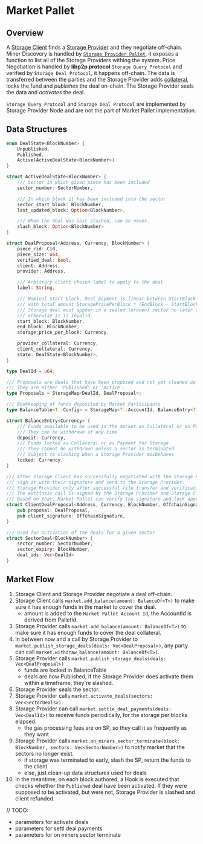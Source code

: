 # Market Pallet 

## Overview

A [Storage Client][1] finds a [Storage Provider][2] and they negotiate off-chain.
Miner Discovery is handled by [`Storage Provider Pallet`][3], it exposes a function to list all of the Storage Providers withing the system.
Price Negotiation is handled by **libp2p protocol** `Storage Query Protocol` and verified by `Storage Deal Protocol`, it happens off-chain.
The data is transferred between the parties and the Storage Provider adds [collateral][4], locks the fund and _publishes_ the deal on-chain.
The Storage Provider seals the data and _activates_ the deal.

`Storage Query Protocol` and `Storage Deal Protocol` are implemented by Storage Provider Node and are not the part of Market Pallet implementation.

## Data Structures

```rust
enum DealState<BlockNumber> {
    Unpublished,
    Published,
    Active(ActiveDealState<BlockNumber>)
}

struct ActiveDealState<BlockNumber> {
    /// Sector in which given piece has been included
    sector_number: SectorNumber,

    /// In which block it has been included into the sector
    sector_start_block: BlockNumber,
    last_updated_block: Option<BlockNumber>,

    /// When the deal was last slashed, can be never.
    slash_block: Option<BlockNumber>
}

struct DealProposal<Address, Currency, BlockNumber> {
    piece_cid: Cid,
    piece_size: u64,
    verified_deal: bool,
    client: Address,
    provider: Address,

    /// Arbitrary client chosen label to apply to the deal
    label: String,

    /// Nominal start block. Deal payment is linear between StartBlock and EndBlock,
    /// with total amount StoragePricePerBlock * (EndBlock - StartBlock).
    /// Storage deal must appear in a sealed (proven) sector no later than StartBlock,
    /// otherwise it is invalid.
    start_block: BlockNumber,
    end_block: BlockNumber,
    storage_price_per_block: Currency,

    provider_collateral: Currency,
    client_collateral: Currency,
    state: DealState<BlockNumber>,
}

type DealId = u64;

/// Proposals are deals that have been proposed and not yet cleaned up after expiry or termination.
/// They are either 'Published' or 'Active'.
type Proposals = StorageMap<DealId, DealProposal>;

/// Bookkeeping of funds deposited by Market Participants
type BalanceTable<T::Config> = StorageMap<T::AccountId, BalanceEntry<T::Currency>>

struct BalanceEntry<Currency> {
    /// Funds available to be used in the market as Collateral or as Payment for Storage
    /// They can be withdrawn at any time
    deposit: Currency,
    /// Funds locked as Collateral or as Payment for Storage
    /// They cannot be withdrawn unless a sector is terminated
    /// Subject to slashing when a Storage Provider misbehaves
    locked: Currency,
}

/// After Storage Client has successfully negotiated with the Storage Provider, they prepare a DealProposal, 
/// sign it with their signature and send to the Storage Provider.
/// Storage Provider only after successful file transfer and verification of the data, calls an extrinsic `market.publish_storage_deals`.
/// The extrinsic call is signed by the Storage Provider and Storage Client's signature is in the message.
/// Based on that, Market Pallet can verify the signature and lock appropriate funds.
struct ClientDealProposal<Address, Currency, BlockNumber, OffchainSignature> {
    pub proposal: DealProposal,
    pub client_signature: OffchainSignature,
}

/// Used for activation of the deals for a given sector
struct SectorDeal<BlockNumber> {
    sector_number: SectorNumber,
    sector_expiry: BlockNumber,
    deal_ids: Vec<DealId>
}
```

## Market Flow

1. Storage Client and Storage Provider negotiate a deal off-chain.
2. Storage Client calls `market.add_balance(amount: BalanceOf<T>)` to make sure it has enough funds in the market to cover the deal.
    - amount is added to the `Market Pallet Account Id`, the AccountId is derived from PalletId.
3. Storage Provider calls `market.add_balance(amount: BalanceOf<T>)` to make sure it has enough funds to cover the deal collateral.
4. In between now and a call by Storage Provider to `market.publish_storage_deals(deals: Vec<DealProposal>)`, any party can call `market.withdraw_balance(amount: BalanceOf<T>)`.
5. Storage Provider calls `market.publish_storage_deals(deals: Vec<DealProposal>)`
    - funds are locked in BalanceTable
    - deals are now Published, if the Storage Provider does activate them within a timeframe, they're slashed.
6. Storage Provider seals the sector.
7. Storage Provider calls `market.activate_deals(sectors: Vec<SectorDeals>)`.
8. Storage Provider can call `market.settle_deal_payments(deals: Vec<DealId>)` to receive funds periodically, for the storage per blocks elapsed.
    - the gas processing fees are on SP, so they call it as frequently as they want
9. Storage Provider calls `market.on_miners_sector_terminate(block: BlockNumber, sectors: Vec<SectorNumber>)` to notify market that the sectors no longer exist.
    - if storage was terminated to early, slash the SP, return the funds to the client
    - else, just clean-up data structures used for deals
10. In the meantime, on each block authored, a Hook is executed that checks whether the `Published` deal have been activated. If they were supposed to be activated, but were not, Storage Provider is slashed and client refunded.

// TODO:
- parameters for activate deals
- parameters for settl deal payments
- parameters for on miners sector terminate

[1]: ../../docs/glossary.md#storage-user
[2]: ../../docs/glossary.md#storage-provider
[4]: ../storage-provider/DESIGN.md
[3]: ../../docs/glossary.md#collateral
